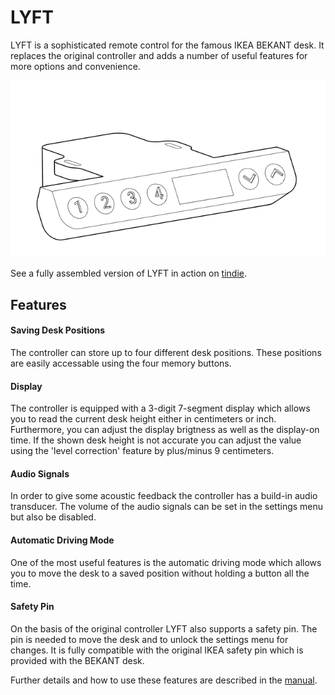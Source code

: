 # LYFT
LYFT is a sophisticated remote control for the famous IKEA BEKANT desk. It replaces the original controller and adds a number of useful features for more options and convenience. 

![lyft_model](/model.png)

See a fully assembled version of LYFT in action on [tindie](https://www.tindie.com/products/mgkoenig/lyft/). 

## Features 
#### Saving Desk Positions  
The controller can store up to four different desk positions. These positions are easily accessable using the four memory buttons.

#### Display 
The controller is equipped with a 3-digit 7-segment display which allows you to read the current desk height either in centimeters or inch. Furthermore, you can adjust the display brigtness as well as the display-on time. If the shown desk height is not accurate you can adjust the value using the 'level correction' feature by plus/minus 9 centimeters. 
  
#### Audio Signals  
In order to give some acoustic feedback the controller has a build-in audio transducer. The volume of the audio signals can be set in the settings menu but also be disabled.
  
#### Automatic Driving Mode
One of the most useful features is the automatic driving mode which allows you to move the desk to a saved position without holding a button all the time. 

#### Safety Pin 
On the basis of the original controller LYFT also supports a safety pin. The pin is needed to move the desk and to unlock the settings menu for changes. It is fully compatible with the original IKEA safety pin which is provided with the BEKANT desk. 

Further details and how to use these features are described in the [manual](/manual.pdf).
